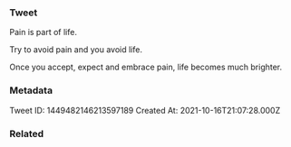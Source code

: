 ### Tweet
Pain is part of life.

Try to avoid pain and you avoid life.

Once you accept, expect and embrace pain, life becomes much brighter.

### Metadata
Tweet ID: 1449482146213597189
Created At: 2021-10-16T21:07:28.000Z

### Related


